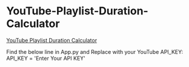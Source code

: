 # YouTube-Playlist-Duration-Calculator
[YouTube Playlist Duration Calculator](https://heidarir88.pythonanywhere.com)

Find the below line in App.py and Replace with your YouTube API_KEY:
API_KEY = 'Enter Your API KEY'
